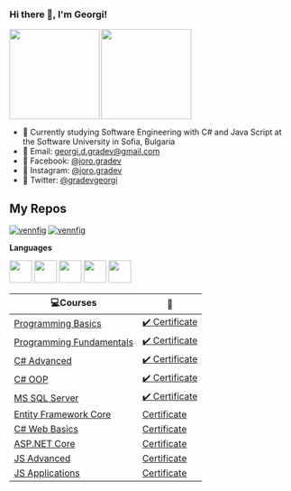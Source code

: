 ### Hi there 👋, I'm Georgi! ###

<div>
  <img height="160" align="left" src="https://github-readme-stats.vercel.app/api?username=GeorgiGradev&count_private=true&true&hide=issues&show_icons=true" />
  <img height="160" src="https://github-readme-stats.vercel.app/api/top-langs/?username=GeorgiGradev&layout=compact" />
</div>

- 🌱 Currently studying Software Engineering with C# and Java Script at the Software University in Sofia, Bulgaria
- 💌 Email: georgi.d.gradev@gmail.com
- 📘 Facebook: <a href="https://www.facebook.com/joro.gradev">@joro.gradev</a>    
- 📸  Instagram: <a href="https://www.instagram.com/joro.gradev">@joro.gradev</a>   
- 🐋 Twitter: <a href="https://twitter.com/georgi__gradev">@gradevgeorgi</a> 


## My Repos ## 

[![vennfig](https://github-readme-stats.vercel.app/api/pin/?username=GeorgiGradev&repo=SoftUni&show_owner=true)](https://github.com/GeorgiGradev/SoftUni)
[![vennfig](https://github-readme-stats.vercel.app/api/pin/?username=GeorgiGradev&repo=FreeCodeCamp&show_owner=true)](https://github.com/GeorgiGradev/FreeCodeCamp)

**Languages**  

<code><img height="40" src="https://seeklogo.com/images/C/c-sharp-c-logo-02F17714BA-seeklogo.com.png"></code>
<code><img height="40" src="https://pbs.twimg.com/profile_images/378800000539531860/2c45151a4a11d3a3c8e71bb34dd069d6.png"></code>
<code><img height="40" src="https://i.dlpng.com/static/png/512208_preview.png"></code>
<code><img height="40" src="https://fiverr-res.cloudinary.com/images/t_main1,q_auto,f_auto,q_auto,f_auto/gigs/124446395/original/b68691adbfd454ea4173b4f213f9b7b11a5c426e/create-er-diagrams-develop-database-offer-tech-support.png"></code>
<code><img height="40" src="https://encrypted-tbn0.gstatic.com/images?q=tbn:ANd9GcTTnlf8RZSA2jnQPDUql_UmSztuFLmp8U6h2A&usqp=CAU"></code>





|💻**Courses**|:scroll:| 
|---|---|
|<a href="https://softuni.bg/trainings/2768/programming-basics-with-c-sharp-february-2020" > Programming Basics </a>   | <a href="https://softuni.bg/certificates/details/78269/a530cc62"> :heavy_check_mark: Certificate</a> |
|<a href="https://softuni.bg/trainings/2830/csharp-fundamentals-may-2020"> Programming Fundamentals </a>| <a href="https://softuni.bg/certificates/details/86139/e3e9bca2"> :heavy_check_mark: Certificate</a> |
|<a href="https://softuni.bg/trainings/3007/csharp-advanced-september-2020"> C# Advanced </a>| <a href="https://softuni.bg/certificates/details/90305/9b30f535"> :heavy_check_mark: Certificate</a> |
|<a href="https://softuni.bg/trainings/3008/csharp-oop-october-2020"> C# OOP </a>| <a href="https://softuni.bg/certificates/details/95758/e3b4d5f3"> :heavy_check_mark: Certificate</a> |
|<a href="https://softuni.bg/trainings/3272/ms-sql-january-2021"> MS SQL Server </a>| <a href="https://softuni.bg/certificates/details/97804/360d4ae1"> :heavy_check_mark: Certificate</a> |
|<a href="https://softuni.bg/trainings/3221/entity-framework-core-february-2021"> Entity Framework Core </a>| <a href=""> Certificate</a> |
|<a href=""> C# Web Basics </a>| <a href=""> Certificate</a> |
|<a href=""> ASP.NET Core </a>| <a href=""> Certificate</a> |
|<a href=""> JS Advanced </a>| <a href=""> Certificate</a> |
|<a href=""> JS Applications </a>| <a href=""> Certificate</a> |
